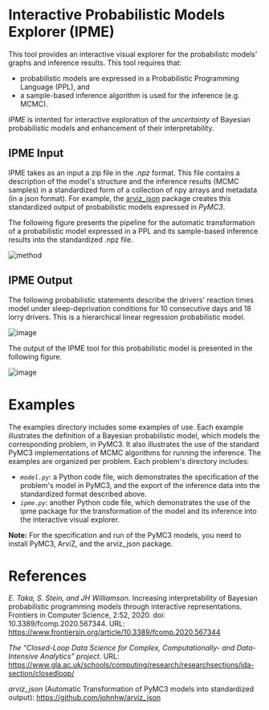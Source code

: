 # Interactive Probabilistic Models Explorer (IPME)
This tool provides an interactive visual explorer for the probabilistc models' graphs and inference results. This tool requires that:
* probabilistic models are expressed in a Probabilistic Programming Language (PPL), and 
* a sample-based inference algorithm is used for the inference (e.g. MCMC). 

*IPME* is intented for interactive exploration of the *uncertainty* of Bayesian probabilistic models and enhancement of their interpretability. 

## IPME Input
IPME takes as an input a zip file in the *.npz* format. This file contains a description of the model's structure and the inference results (MCMC samples) 
in a standardized form of a collection of npy arrays and metadata (in a json format). 
For example, the [arviz_json](https://github.com/johnhw/arviz_json) package creates this standardized output of probabilistic models expressed in *PyMC3*.

The following figure presents the pipeline for the automatic transformation of a probabilistic model expressed in a PPL and its sample-based inference results into the standardized .npz file.

![method](https://user-images.githubusercontent.com/37831445/97790524-20ed6900-1bc1-11eb-950c-838ea67b4163.jpg)

## IPME Output
The following probabilistic statements describe the drivers' reaction times model under sleep-deprivation conditions for 10 consecutive days and 18 lorry drivers. This is a hierarchical linear regression probabilistic model.

![image](https://user-images.githubusercontent.com/37831445/120328046-56d30700-c2e2-11eb-8e4f-05d891e4b2d4.png)

The output of the IPME tool for this probabilistic model is presented in the following figure.

![image](https://user-images.githubusercontent.com/37831445/97790652-3616c780-1bc2-11eb-948b-54797f199ecb.png)

# Examples
The examples directory includes some examples of use. Each example illustrates the definition of a Bayesian probabilistic model, which models the corresponding problem, in PyMC3. It also illustrates the use of the standard PyMC3 implementations of MCMC algorithms for running the inference.
The examples are organized per problem. Each problem's directory includes:
* *`model.py`*: a Python code file, wich demonstrates the specification of the problem's model in PyMC3, and the export of the inference data into 
the standardized format described above. 
* *`ipme.py`*: another Python code file, which demonstrates the use of the ipme package for the transformation of the model and its inference into the interactive visual explorer.

**Note:** For the specification and run of the PyMC3 models, you need to install PyMC3, ArviZ, and the arviz_json package.  

# References
*E. Taka,  S. Stein,  and JH Williamson.*  Increasing interpretability of Bayesian probabilistic programming models through interactive representations. Frontiers in Computer Science, 2:52, 2020. doi:  10.3389/fcomp.2020.567344.  URL: https://www.frontiersin.org/article/10.3389/fcomp.2020.567344

*The “Closed-Loop Data Science for Complex, Computationally- and Data-Intensive Analytics” project*. URL: https://www.gla.ac.uk/schools/computing/research/researchsections/ida-section/closedloop/ 

*arviz_json* (Automatic Transformation of PyMC3 models into standardized output): https://github.com/johnhw/arviz_json
